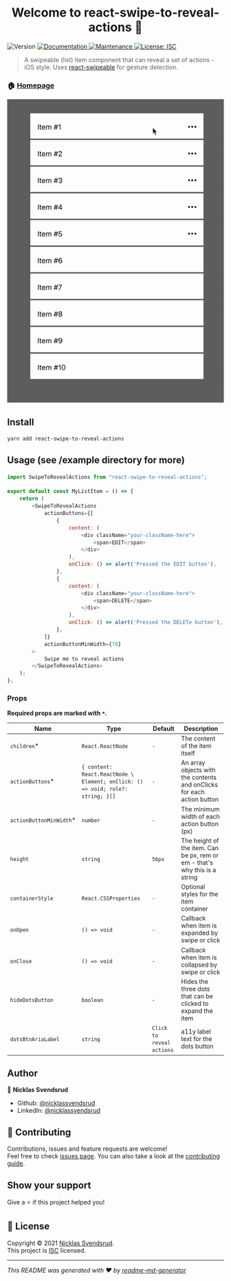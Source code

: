 <h1 align="center">Welcome to react-swipe-to-reveal-actions 👋</h1>
<p>
  <img alt="Version" src="https://img.shields.io/badge/version-1.0.0-blue.svg?cacheSeconds=2592000" />
  <a href="https://github.com/nicklassvendsrud/react-swipe-to-reveal-actions#readme" target="_blank">
    <img alt="Documentation" src="https://img.shields.io/badge/documentation-yes-brightgreen.svg" />
  </a>
  <a href="https://github.com/nicklassvendsrud/react-swipe-to-reveal-actions/graphs/commit-activity" target="_blank">
    <img alt="Maintenance" src="https://img.shields.io/badge/Maintained%3F-yes-green.svg" />
  </a>
  <a href="https://github.com/nicklassvendsrud/react-swipe-to-reveal-actions/blob/master/LICENSE" target="_blank">
    <img alt="License: ISC" src="https://img.shields.io/github/license/nicklassvendsrud/react-swipe-to-reveal-actions" />
  </a>
</p>

> A swipeable (list) item component that can reveal a set of actions - iOS style. Uses [react-swipeable](https://github.com/FormidableLabs/react-swipeable) for gesture detection.

### 🏠 [Homepage](https://github.com/nicklassvendsrud/react-swipe-to-reveal-actions#readme)

![Demo-gif](./example/rstra_gif.gif)

## Install

```sh
yarn add react-swipe-to-reveal-actions
```

## Usage (see /example directory for more)

```js
import SwipeToRevealActions from "react-swipe-to-reveal-actions";

export default const MyListItem = () => {
    return (
        <SwipeToRevealActions
            actionButtons={[
                {
                    content: (
                        <div className="your-className-here">
                            <span>EDIT</span>
                        </div>
                    ),
                    onClick: () => alert('Pressed the EDIT button'),
                },
                {
                    content: (
                        <div className="your-className-here">
                            <span>DELETE</span>
                        </div>
                    ),
                    onClick: () => alert('Pressed the DELETe button'),
                },
            ]}
            actionButtonMinWidth={70}
        >
            Swipe me to reveal actions
        </SwipeToRevealActions>
    );
};
```

### Props


**Required props are marked with `*`.**

| Name         | Type     | Default | Description                                                                        |
| ------------ | -------- | ------- | ---------------------------------------------------------------------------------- |
| `children`\*   | `React.ReactNode`   | `-`     | The content of the item itself                                                   |
| `actionButtons`\*  | `{ content: React.ReactNode \ Element; onClick: () => void; role?: string; }[]`   | `-`     | An array objects with the contents and onClicks for each action button |
| `actionButtonMinWidth`\* | `number`   | `-`     | The minimum width of each action button (px)                                                   |
| `height`      | `string`   | `56px`     | The height of the item. Can be px, rem or em - that's why this is a string                               |
| `containerStyle`     | `React.CSSProperties`   | `-`     | Optional styles for the item container                    |
| `onOpen`       | `() => void` | `-`     | Callback when item is expanded by swipe or click                                       |
| `onClose`       | `() => void` | `-`     | Callback when item is collapsed by swipe or click                                       |
| `hideDotsButton`       | `boolean` | `-`     | Hides the three dots that can be clicked to expand the item                                      |
| `dotsBtnAriaLabel`       | `string` | `Click to reveal actions`     | a11y label text for the dots button                                      |

## Author

👤 **Nicklas Svendsrud**

* Github: [@nicklassvendsrud](https://github.com/nicklassvendsrud)
* LinkedIn: [@nicklassvendsrud](https://linkedin.com/in/nicklassvendsrud)

## 🤝 Contributing

Contributions, issues and feature requests are welcome!<br />Feel free to check [issues page](https://github.com/nicklassvendsrud/react-swipe-to-reveal-actions/issues). You can also take a look at the [contributing guide](https://github.com/nicklassvendsrud/react-swipe-to-reveal-actions/blob/master/CONTRIBUTING.md).

## Show your support

Give a ⭐️ if this project helped you!

## 📝 License

Copyright © 2021 [Nicklas Svendsrud](https://github.com/nicklassvendsrud).<br />
This project is [ISC](https://github.com/nicklassvendsrud/react-swipe-to-reveal-actions/blob/master/LICENSE) licensed.

***
_This README was generated with ❤️ by [readme-md-generator](https://github.com/kefranabg/readme-md-generator)_